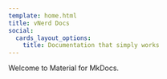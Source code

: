 ```yaml
---
template: home.html
title: vNerd Docs
social:
  cards_layout_options:
    title: Documentation that simply works
---
```


Welcome to Material for MkDocs.